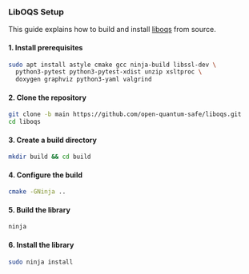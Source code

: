### LibOQS Setup

This guide explains how to build and install [liboqs](https://github.com/open-quantum-safe/liboqs) from source.


#### 1. Install prerequisites

```bash
sudo apt install astyle cmake gcc ninja-build libssl-dev \
  python3-pytest python3-pytest-xdist unzip xsltproc \
  doxygen graphviz python3-yaml valgrind
```

#### 2. Clone the repository

```bash
git clone -b main https://github.com/open-quantum-safe/liboqs.git
cd liboqs
```

#### 3. Create a build directory

```bash
mkdir build && cd build
```

#### 4. Configure the build

```bash
cmake -GNinja ..
```

#### 5. Build the library

```bash
ninja
```

#### 6. Install the library

```bash
sudo ninja install
```